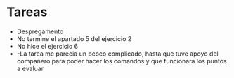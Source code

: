 # Tareas
- Despregamento
- No termine el apartado 5 del ejercicio 2
- No hice el ejercicio 6
- -La tarea me parecia un pcoco complicado, hasta que tuve apoyo del compañero para poder hacer los comandos y que funcionara los puntos a evaluar
